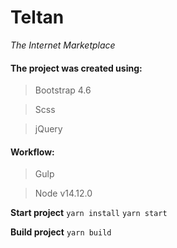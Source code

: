 # Teltan
_The Internet Marketplace_

#### The project was created using:
> Bootstrap 4.6

> Scss

> jQuery

#### Workflow:
> Gulp 

> Node v14.12.0

**Start project**
```yarn install```
```yarn start```

**Build project**
```yarn build```

